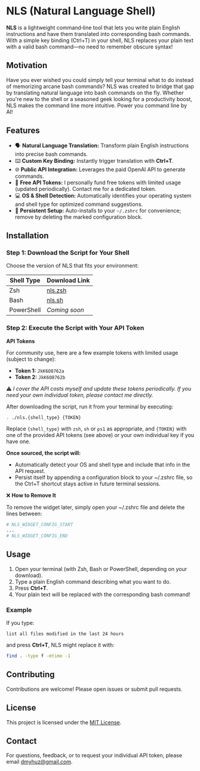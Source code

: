 # NLS (Natural Language Shell)

**NLS** is a lightweight command‐line tool that lets you write plain English instructions and have them translated into corresponding bash commands. With a simple key binding (Ctrl+T) in your shell, NLS replaces your plain text with a valid bash command—no need to remember obscure syntax!

## Motivation

Have you ever wished you could simply tell your terminal what to do instead of memorizing arcane bash commands? NLS was created to bridge that gap by translating natural language into bash commands on the fly. Whether you're new to the shell or a seasoned geek looking for a productivity boost, NLS makes the command line more intuitive. Power you command line by AI!

## Features


- 🗣️ **Natural Language Translation:** Transform plain English instructions into precise bash commands.
- ⌨️ **Custom Key Binding:** Instantly trigger translation with **Ctrl+T**.
- 🌐 **Public API Integration:** Leverages the paid OpenAI API to generate commands.
- 🔑 **Free API Tokens:** I personally fund free tokens with limited usage (updated periodically). Contact me for a dedicated token.
- 💻 **OS & Shell Detection:** Automatically identifies your operating system and shell type for optimized command suggestions.
- 📌 **Persistent Setup:** Auto-installs to your `~/.zshrc` for convenience; remove by deleting the marked configuration block.


## Installation

### Step 1: Download the Script for Your Shell

Choose the version of NLS that fits your environment:

| **Shell Type**     | **Download Link**                                                 |
|--------------------|-------------------------------------------------------------------|
| Zsh                | [nls.zsh](https://github.com/DmytroHuzz/nls/blob/main/nls.zsh)    |
| Bash               | [nls.sh](https://github.com/DmytroHuzz/nls/blob/main/nls.sh)      |
| PowerShell         | *Coming soon*                                                     |

### Step 2: Execute the Script with Your API Token
**API Tokens**

For community use, here are a few example tokens with limited usage (subject to change):

- **Token 1:** `JkK6O8762a`
- **Token 2:** `JkK6O8762b`

⚠️ *I cover the API costs myself and update these tokens periodically. If you need your own individual token, please contact me directly.*

After downloading the script, run it from your terminal by executing:

```bash
. ./nls.{shell_type} {TOKEN}
```

Replace `{shell_type}` with `zsh`, `sh` or `ps1` as appropriate, and `{TOKEN}` with one of the provided API tokens (see above) or your own individual key if you have one.

**Once sourced, the script will:**

- Automatically detect your OS and shell type and include that info in the API request.
- Persist itself by appending a configuration block to your ~/.zshrc file, so the Ctrl+T shortcut stays active in future terminal sessions.

❌ **How to Remove It**

To remove the widget later, simply open your ~/.zshrc file and delete the lines between:
```bash
# NLS_WIDGET_CONFIG_START
...
# NLS_WIDGET_CONFIG_END
```

## Usage

1. Open your terminal (with Zsh, Bash or PowerShell, depending on your download).
2. Type a plain English command describing what you want to do.
3. Press **Ctrl+T**.
4. Your plain text will be replaced with the corresponding bash command!

### Example

If you type:

```
list all files modified in the last 24 hours
```

and press **Ctrl+T**, NLS might replace it with:

```bash
find . -type f -mtime -1
```

## Contributing

Contributions are welcome! Please open issues or submit pull requests.

## License

This project is licensed under the [MIT License](LICENSE).

## Contact

For questions, feedback, or to request your individual API token, please email [dmyhuz@gmail.com](mailto:dmyhuz@gmail.com).

